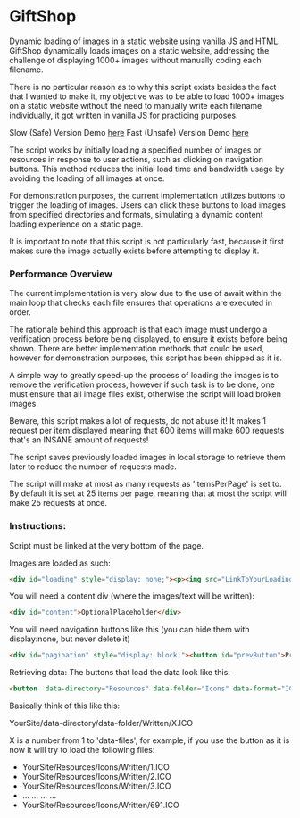 # GiftShop

Dynamic loading of images in a static website using vanilla JS and HTML. GiftShop dynamically loads images on a static website, addressing the challenge of displaying 1000+ images without manually coding each filename.

There is no particular reason as to why this script exists besides the fact that I wanted to make it, my objective was to be able to load 1000+ images on a static website without the need to manually write each filename individually, it got written in vanilla JS for practicing purposes.

Slow (Safe) Version Demo [here](https://oldcore.neocities.org/giftshop)
Fast (Unsafe) Version Demo [here](https://oldcore.neocities.org/Giftshop2)

The script works by initially loading a specified number of images or resources in response to user actions, such as clicking on navigation buttons. This method reduces the initial load time and bandwidth usage by avoiding the loading of all images at once.

For demonstration purposes, the current implementation utilizes buttons to trigger the loading of images. Users can click these buttons to load images from specified directories and formats, simulating a dynamic content loading experience on a static page.

It is important to note that this script is not particularly fast, because it first makes sure the image actually exists before attempting to display it.

### Performance Overview
The current implementation is very slow due to the use of await within the main loop that checks each file ensures that operations are executed in order.

The rationale behind this approach is that each image must undergo a verification process before being displayed, to ensure it exists before being shown. There are better implementation methods that could be used, however for demonstration purposes, this script has been shipped as it is.

A simple way to greatly speed-up the process of loading the images is to remove the verification process, however if such task is to be done, one must ensure that all image files exist, otherwise the script will load broken images.

Beware, this script makes a lot of requests, do not
abuse it! It makes 1 request per item displayed
meaning that 600 items will make 600 requests
that's an INSANE amount of requests!

The script saves previously loaded images in local storage to retrieve them later to reduce the number of requests made.

  The script will make at most as many requests
  as 'itemsPerPage' is set to.
  By default it is set at 25 items per page, meaning
  that at most the script will make 25 requests at once.

  ### Instructions:
Script must be linked at the very bottom of the page.

Images are loaded as such:
 
 ```html
 <div id="loading" style="display: none;"><p><img src="LinkToYourLoadingGifHere" alt="Loading..."><br>loading...</p></div>
 ```

You will need a content div (where the images/text will be written):
 ```html
 <div id="content">OptionalPlaceholder</div>
 ```

You will need navigation buttons like this (you can hide them with display:none, but never delete it)
 ```html
 <div id="pagination" style="display: block;"><button id="prevButton">Previous</button><button id="nextButton">Next</button></div>
 ```

 Retrieving data:
 The buttons that load the data look like this:
 ```html
 <button  data-directory="Resources" data-folder="Icons" data-format="ICO" id="ButtonC" data-files="691">Written</button>
 ```

 Basically think of this like this:
 
 YourSite/data-directory/data-folder/Written/X.ICO
 
 X is a number from 1 to 'data-files', for example, if you use the button as it is now it will try to load the following
 files:
 - YourSite/Resources/Icons/Written/1.ICO
 - YourSite/Resources/Icons/Written/2.ICO
 - YourSite/Resources/Icons/Written/3.ICO
 - ... ... ... ...
 - YourSite/Resources/Icons/Written/691.ICO
